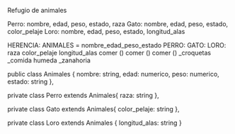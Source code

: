 Refugio de animales

Perro: nombre, edad, peso, estado, raza
Gato: nombre, edad, peso, estado, color_pelaje
Loro: nombre, edad, peso, estado, longitud_alas

HERENCIA:
                    ANIMALES = 
                nombre_edad_peso_estado
PERRO:          GATO:           LORO:
raza            color_pelaje    longitud_alas
comer ()        comer ()        comer ()
_croquetas      _comida humeda  _zanahoria




public class Animales {
    nombre: string,
    edad: numerico,
    peso: numerico,
    estado: string 
},

private class Perro extends Animales{
    raza: string
},

private class Gato extends Animales{
    color_pelaje: string
},

private class Loro extends Animales {
    longitud_alas: string
}



